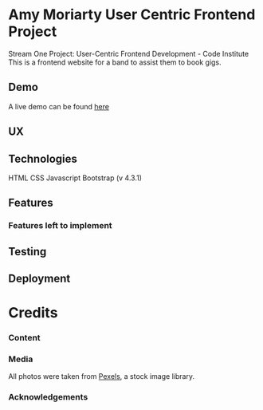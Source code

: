 # Amy Moriarty User Centric Frontend Project
Stream One Project: User-Centric Frontend Development - Code Institute
This is a frontend website for a band to assist them to book gigs. 

## Demo
A live demo can be found [here](https://user-centric-frontend-project-am-amylmoriarty.c9users.io/index.html)

## UX


## Technologies
HTML
CSS
Javascript
Bootstrap (v 4.3.1)

## Features


### Features left to implement


## Testing


## Deployment


# Credits
### Content


### Media
All photos were taken from [Pexels](https://www.pexels.com), a stock image library.

### Acknowledgements


